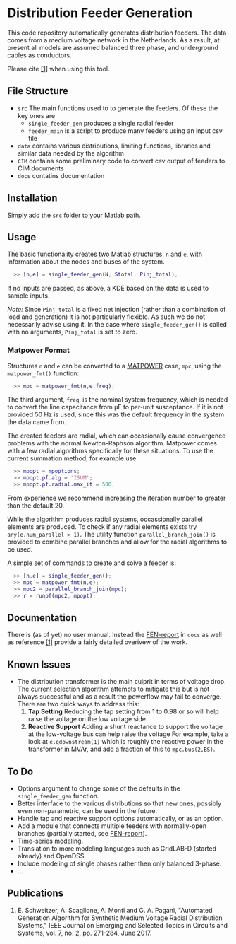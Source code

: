 # Distribution Feeder Generation

This code repository automatically generates distribution feeders.
The data comes from a medium voltage network in the Netherlands.
As a result, at present all models are assumed balanced three phase, and underground cables as conductors. 

Please cite [\[1\]][1] when using this tool.

## File Structure
- `src` The main functions used to to generate the feeders. Of these the key ones are
  - `single_feeder_gen` produces a single radial feeder
  - `feeder_main` is a script to produce many feeders using an input csv file
- `data` contains various distributions, limiting functions, libraries and similar data needed by the algorithm
- `CIM` contains some preliminary code to convert csv output of feeders to CIM documents
- `docs` contatins documentation

## Installation
Simply add the `src` folder to your Matlab path.

## Usage
The basic functionality creates two Matlab structures, `n` and `e`, with information about the nodes and buses of the system.
```matlab
  >> [n,e] = single_feeder_gen(N, Stotal, Pinj_total);
```
If no inputs are passed, as above, a KDE based on the data is used to sample inputs. 

*Note:* Since `Pinj_total` is a fixed net injection (rather than a combination of load and generation) it is not particularly flexible. As such we do not necessarily advise using it. In the case where `single_feeder_gen()` is called with no arguments, `Pinj_total` is set to zero.

### Matpower Format
Structures `n` and `e` can be converted to a [MATPOWER][2] case, `mpc`, using the `matpower_fmt()` function:
```matlab
  >> mpc = matpower_fmt(n,e,freq);
```
The third argument, `freq`, is the nominal system frequency, which is needed to convert the line capacitance from &mu;F to per-unit susceptance.
If it is not provided 50 Hz is used, since this was the default frequency in the system the data came from.

The created feeders are radial, which can occasionally cause convergence problems with the normal Newton-Raphson algorithm.
Matpower comes with a few radial algorithms specifically for these situations.
To use the current summation method, for example use:
```matlab
  >> mpopt = mpoptions;
  >> mpopt.pf.alg = 'ISUM';
  >> mpopt.pf.radial.max_it = 500;
```
From experience we recommend increasing the iteration number to greater than the default 20.

While the algorithm produces radial systems, occassionally parallel elements are produced.
To check if any radial elements exists try `any(e.num_parallel > 1)`.
The utility function `parallel_branch_join()` is provided to combine parallel branches and allow for the radial algorithms to be used.

A simple set of commands to create and solve a feeder is:
```matlab
  >> [n,e] = single_feeder_gen();
  >> mpc = matpower_fmt(n,e);
  >> mpc2 = parallel_branch_join(mpc);
  >> r = runpf(mpc2, mpopt);
```
## Documentation
There is (as of yet) no user manual. Instead the [FEN-report][3] in `docs` as well as reference [\[1\]][1] provide a fairly detailed overivew of the work.

## Known Issues
- The distribution transformer is the main culprit in terms of voltage drop.
The current selection algorithm attempts to mitigate this but is not always successful and as a result the powerflow may fail to converge.
There are two quick ways to address this:
  1. **Tap Setting** Reducing the tap setting from 1 to 0.98 or so will help raise the voltage on the low voltage side.
  2. **Reactive Support** Adding a shunt reactance to support the voltage at the low-voltage bus can help raise the voltage
For example, take a look at `e.qdownstream(1)` which is roughly the reactive power in the transformer in MVAr, and add a fraction of this to `mpc.bus(2,BS)`.

## To Do
- Options argument to change some of the defaults in the `single_feeder_gen` function.
- Better interface to the various distributions so that new ones, possibly even non-parametric, can be used in the future.
- Handle tap and reactive support options automatically, or as an option.
- Add a module that connects multiple feeders with normally-open branches (partially started, see [FEN-report][3]).
- Time-series modeling.
- Translation to more modeling languages such as GridLAB-D (started already) and OpenDSS.
- Include modeling of single phases rather then only balanced 3-phase. 
- ...

## Publications
1. E. Schweitzer, A. Scaglione, A. Monti and G. A. Pagani, 
 "Automated Generation Algorithm for Synthetic Medium Voltage Radial Distribution Systems," 
  IEEE Journal on Emerging and Selected Topics in Circuits and Systems, vol. 7, no. 2, pp. 271-284, June 2017.

[1]: https://dx.doi.org/10.1109/JETCAS.2017.2682934
[2]: http://www.pserc.cornell.edu/matpower/
[3]: ./docs/FEN_report.pdf
